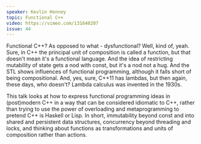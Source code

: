 ```yaml
---
speaker: Kevlin Henney
topic: Functional C++
video: https://vimeo.com/131640207
issue: 44
---
```


Functional C++? As opposed to what - dysfunctional? Well, kind of, yeah. Sure, in C++ the principal unit of composition is called a function, but that doesn't mean it's a functional language. And the idea of restricting mutability of state gets a nod with const, but it's a nod not a hug. And the STL shows influences of functional programming, although it falls short of being compositional. And, yes, sure, C++11 has lambdas, but then again, these days, who doesn't? Lambda calculus was invented in the 1930s.

This talk looks at how to express functional programming ideas in (post)modern C++ in a way that can be considered idiomatic to C++, rather than trying to use the power of overloading and metaprogramming to pretend C++ is Haskell or Lisp. In short, immutability beyond const and into shared and persistent data structures, concurrency beyond threading and locks, and thinking about functions as transformations and units of composition rather than actions.

